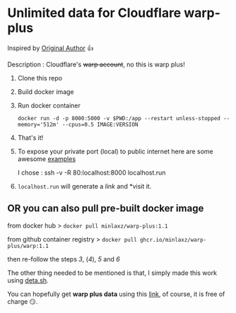 Unlimited data for Cloudflare warp-plus
===

Inspired by [Original Author](@ALIILAPRO) :+1:

Description : Cloudflare's ~~warp account~~, no this is warp plus!

1. Clone this repo
2. Build docker image
3. Run docker container

    ```docker run -d -p 8000:5000 -v $PWD:/app --restart unless-stopped --memory='512m' --cpus=0.5 IMAGE:VERSION```
4. That's it!

5. To expose your private port (local) to public internet here are some awesome [examples](https://github.com/anderspitman/awesome-tunneling)

    I chose : ssh -v -R 80:localhost:8000 localhost.run

6. `localhost.run` will generate a _link_ and *visit it.


**OR you can also pull pre-built docker image**
--

from docker hub > 
```docker pull minlaxz/warp-plus:1.1```

from github container registry >
```docker pull ghcr.io/minlaxz/warp-plus/warp:1.1```

then re-follow the steps _3_, (_4_), _5_ and _6_

The other thing needed to be mentioned is that, I simply made this work using [deta.sh](https://deta.sh).

You can hopefully get **warp plus data** using this [link](https://mvtvso.deta.dev/), of course, it is free of charge 😏.